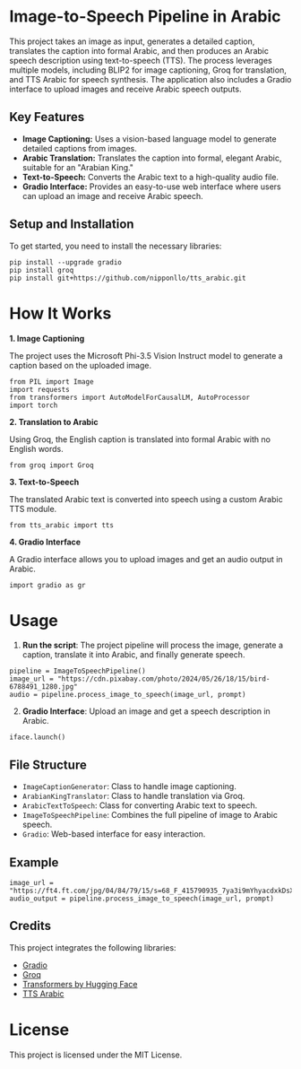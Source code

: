 # Image-to-Speech Pipeline in Arabic

This project takes an image as input, generates a detailed caption, translates the caption into formal Arabic, and then produces an Arabic speech description using text-to-speech (TTS). The process leverages multiple models, including BLIP2 for image captioning, Groq for translation, and TTS Arabic for speech synthesis. The application also includes a Gradio interface to upload images and receive Arabic speech outputs.

## Key Features

* **Image Captioning:** Uses a vision-based language model to generate detailed captions from images.
* **Arabic Translation:** Translates the caption into formal, elegant Arabic, suitable for an "Arabian King."
* **Text-to-Speech:** Converts the Arabic text to a high-quality audio file.
* **Gradio Interface:** Provides an easy-to-use web interface where users can upload an image and receive Arabic speech.

## Setup and Installation

To get started, you need to install the necessary libraries:
```
pip install --upgrade gradio
pip install groq 
pip install git+https://github.com/nipponllo/tts_arabic.git
```
# How It Works

**1. Image Captioning**

The project uses the Microsoft Phi-3.5 Vision Instruct model to generate a caption based on the uploaded image.
```
from PIL import Image
import requests
from transformers import AutoModelForCausalLM, AutoProcessor
import torch
```

**2. Translation to Arabic**

Using Groq, the English caption is translated into formal Arabic with no English words.
```
from groq import Groq
```

**3. Text-to-Speech**

The translated Arabic text is converted into speech using a custom Arabic TTS module.
```
from tts_arabic import tts
```
**4. Gradio Interface**

A Gradio interface allows you to upload images and get an audio output in Arabic.
```
import gradio as gr
```
# Usage

1. **Run the script**: The project pipeline will process the image, generate a caption, translate it into Arabic, and finally generate speech.
```
pipeline = ImageToSpeechPipeline()
image_url = "https://cdn.pixabay.com/photo/2024/05/26/18/15/bird-6788491_1280.jpg"
audio = pipeline.process_image_to_speech(image_url, prompt)
```

2. **Gradio Interface**: Upload an image and get a speech description in Arabic.
```
iface.launch()
```
## File Structure

* `ImageCaptionGenerator`: Class to handle image captioning.
* `ArabianKingTranslator`: Class to handle translation via Groq.
* `ArabicTextToSpeech`: Class for converting Arabic text to speech.
* `ImageToSpeechPipeline`: Combines the full pipeline of image to Arabic speech.
* `Gradio`: Web-based interface for easy interaction.

## Example
```
image_url = "https://ft4.ft.com/jpg/04/84/79/15/s=68_F_415790935_7ya3i9mYhyacdxkDsX71D"
audio_output = pipeline.process_image_to_speech(image_url, prompt)
```
## Credits

This project integrates the following libraries:

* [Gradio](https://gradio.app/)
* [Groq](https://groq.com/)
* [Transformers by Hugging Face](https://huggingface.co/transformers/)
* [TTS Arabic](https://github.com/nipponllo/tts_arabic) 

# License

This project is licensed under the MIT License.
